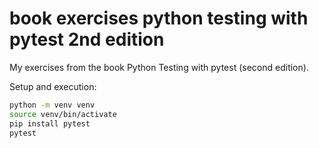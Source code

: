 # book exercises python testing with pytest 2nd edition

My exercises from the book Python Testing with pytest (second edition).

Setup and execution:

```bash
python -m venv venv
source venv/bin/activate
pip install pytest
pytest
```

